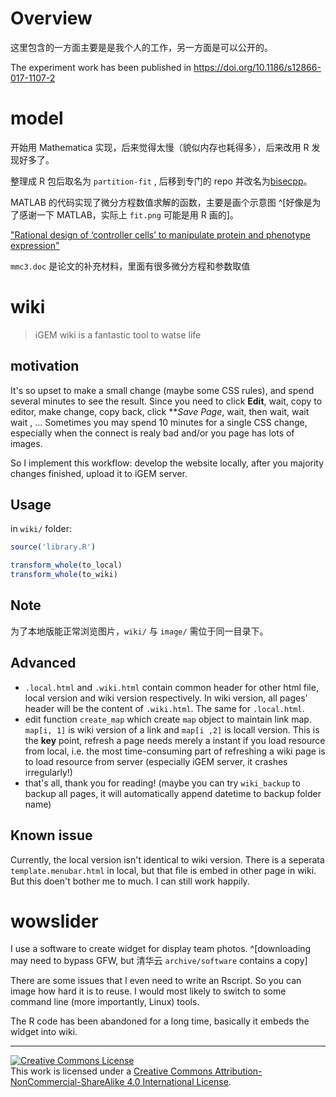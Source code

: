 
# Overview

这里包含的一方面主要是是我个人的工作，另一方面是可以公开的。


The experiment work has been published in https://doi.org/10.1186/s12866-017-1107-2



# model


开始用 Mathematica 实现，后来觉得太慢（貌似内存也耗得多），后来改用 R 发现好多了。

整理成 R 包后取名为 `partition-fit` , 后移到专门的 repo 并改名为[bisecpp](https://github.com/dongzhuoer/bisecpp)。

MATLAB 的代码实现了微分方程数值求解的函数，主要是画个示意图 ^[好像是为了感谢一下 MATLAB，实际上 `fit.png` 可能是用 R 画的]。

["Rational design of ‘controller cells’ to manipulate protein and phenotype expression"](http://dx.doi.org/10.1016/j.ymben.2015.04.001)

`mmc3.doc` 是论文的补充材料，里面有很多微分方程和参数取值



# wiki

> iGEM wiki is a fantastic tool to watse life

## motivation

It's so upset to make a small change (maybe some CSS rules), and spend several minutes to see the result. Since you need to click **Edit**, wait, copy to editor, make change, copy back, click ***Save Page*, wait, then wait, wait wait , ... Sometimes you may spend 10 minutes for a single CSS change, especially when the connect is realy bad and/or you page has lots of images.

So I implement this workflow: develop the website locally, after you majority changes finished, upload it to iGEM server.

## Usage

in `wiki/` folder:

```r
source('library.R')

transform_whole(to_local)
transform_whole(to_wiki)
```

## Note

为了本地版能正常浏览图片，`wiki/` 与 `image/` 需位于同一目录下。

## Advanced

- `.local.html` and `.wiki.html` contain common header for other html file, local version and wiki version respectively. In wiki version, all pages' header will be the content of `.wiki.html`. The same for `.local.html`.
- edit function `create_map` which create `map` object to maintain link map. `map[i, 1]` is wiki version of a link and `map[i ,2]` is locall version. This is the **key** point, refresh a page needs merely a instant if you load resource from local, i.e. the most time-consuming part of refreshing a wiki page is to load resource from server (especially iGEM server, it crashes irregularly!)
- that's all, thank you for reading! (maybe you can try `wiki_backup` to backup all pages, it will automatically append datetime to backup folder name)
    
    
## Known issue

Currently, the local version isn't identical to wiki version. There is a seperata `template.menubar.html` in local, but that file is embed in other page in wiki. But this doen't bother me to much. I can still work happily.



# wowslider

I use a software to create widget for display team photos. ^[downloading may need to bypass GFW, but 清华云 `archive/software` contains a copy]

There are some issues that I even need to write an Rscript. So you can image how hard it is to reuse. I would most likely to switch to some command line (more importantly, Linux) tools.

The R code has been abandoned for a long time, basically it embeds the widget into wiki.



------------------
[![Creative Commons License](https://i.creativecommons.org/l/by-nc-sa/4.0/88x31.png)](http://creativecommons.org/licenses/by-nc-sa/4.0/)  
This work is licensed under a [Creative Commons Attribution-NonCommercial-ShareAlike 4.0 International License](http://creativecommons.org/licenses/by-nc-sa/4.0/).
